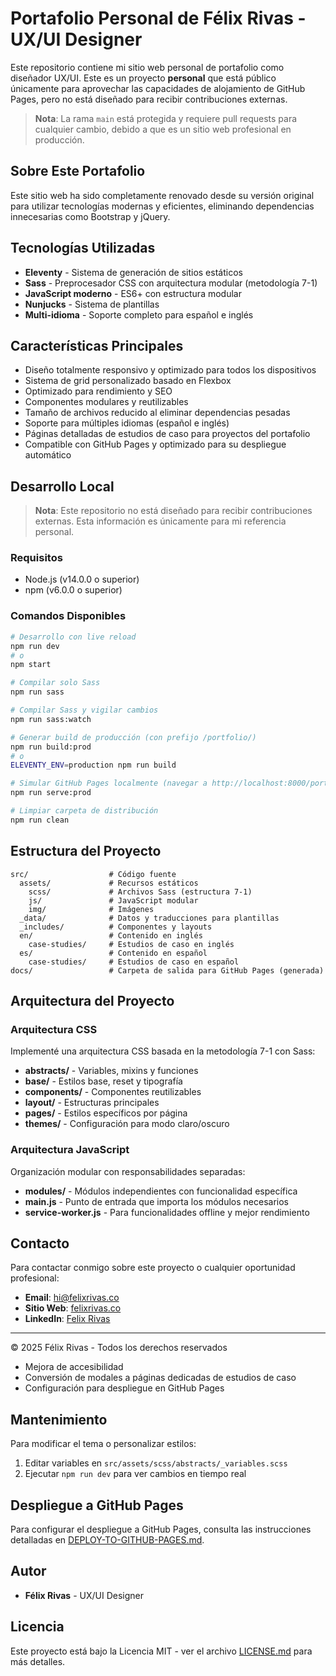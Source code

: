 # Portafolio Personal de Félix Rivas - UX/UI Designer

Este repositorio contiene mi sitio web personal de portafolio como diseñador UX/UI. Este es un proyecto **personal** que está público únicamente para aprovechar las capacidades de alojamiento de GitHub Pages, pero no está diseñado para recibir contribuciones externas.

> **Nota**: La rama `main` está protegida y requiere pull requests para cualquier cambio, debido a que es un sitio web profesional en producción.

## Sobre Este Portafolio

Este sitio web ha sido completamente renovado desde su versión original para utilizar tecnologías modernas y eficientes, eliminando dependencias innecesarias como Bootstrap y jQuery.

## Tecnologías Utilizadas

- **Eleventy** - Sistema de generación de sitios estáticos
- **Sass** - Preprocesador CSS con arquitectura modular (metodología 7-1)
- **JavaScript moderno** - ES6+ con estructura modular
- **Nunjucks** - Sistema de plantillas
- **Multi-idioma** - Soporte completo para español e inglés

## Características Principales

- Diseño totalmente responsivo y optimizado para todos los dispositivos
- Sistema de grid personalizado basado en Flexbox
- Optimizado para rendimiento y SEO
- Componentes modulares y reutilizables
- Tamaño de archivos reducido al eliminar dependencias pesadas
- Soporte para múltiples idiomas (español e inglés)
- Páginas detalladas de estudios de caso para proyectos del portafolio
- Compatible con GitHub Pages y optimizado para su despliegue automático

## Desarrollo Local

> **Nota**: Este repositorio no está diseñado para recibir contribuciones externas. Esta información es únicamente para mi referencia personal.

### Requisitos

- Node.js (v14.0.0 o superior)
- npm (v6.0.0 o superior)

### Comandos Disponibles

```bash
# Desarrollo con live reload
npm run dev
# o
npm start

# Compilar solo Sass
npm run sass

# Compilar Sass y vigilar cambios
npm run sass:watch

# Generar build de producción (con prefijo /portfolio/)
npm run build:prod
# o
ELEVENTY_ENV=production npm run build

# Simular GitHub Pages localmente (navegar a http://localhost:8000/portfolio/)
npm run serve:prod

# Limpiar carpeta de distribución
npm run clean
```

## Estructura del Proyecto

```text
src/                  # Código fuente
  assets/             # Recursos estáticos
    scss/             # Archivos Sass (estructura 7-1)
    js/               # JavaScript modular
    img/              # Imágenes
  _data/              # Datos y traducciones para plantillas
  _includes/          # Componentes y layouts
  en/                 # Contenido en inglés
    case-studies/     # Estudios de caso en inglés
  es/                 # Contenido en español
    case-studies/     # Estudios de caso en español
docs/                 # Carpeta de salida para GitHub Pages (generada)
```

## Arquitectura del Proyecto

### Arquitectura CSS

Implementé una arquitectura CSS basada en la metodología 7-1 con Sass:

- **abstracts/** - Variables, mixins y funciones
- **base/** - Estilos base, reset y tipografía
- **components/** - Componentes reutilizables
- **layout/** - Estructuras principales
- **pages/** - Estilos específicos por página
- **themes/** - Configuración para modo claro/oscuro

### Arquitectura JavaScript

Organización modular con responsabilidades separadas:

- **modules/** - Módulos independientes con funcionalidad específica
- **main.js** - Punto de entrada que importa los módulos necesarios
- **service-worker.js** - Para funcionalidades offline y mejor rendimiento

## Contacto

Para contactar conmigo sobre este proyecto o cualquier oportunidad profesional:

- **Email**: [hi@felixrivas.co](mailto:hi@felixrivas.co)
- **Sitio Web**: [felixrivas.co](https://felixrivas.co)
- **LinkedIn**: [Felix Rivas](https://www.linkedin.com/in/felixrivasuxdesigner/)

---

© 2025 Félix Rivas - Todos los derechos reservados

- Mejora de accesibilidad
- Conversión de modales a páginas dedicadas de estudios de caso
- Configuración para despliegue en GitHub Pages

## Mantenimiento

Para modificar el tema o personalizar estilos:

1. Editar variables en `src/assets/scss/abstracts/_variables.scss`
2. Ejecutar `npm run dev` para ver cambios en tiempo real

## Despliegue a GitHub Pages

Para configurar el despliegue a GitHub Pages, consulta las instrucciones detalladas en [DEPLOY-TO-GITHUB-PAGES.md](DEPLOY-TO-GITHUB-PAGES.md).

## Autor

- **Félix Rivas** - UX/UI Designer

## Licencia

Este proyecto está bajo la Licencia MIT - ver el archivo [LICENSE.md](LICENSE.md) para más detalles.
